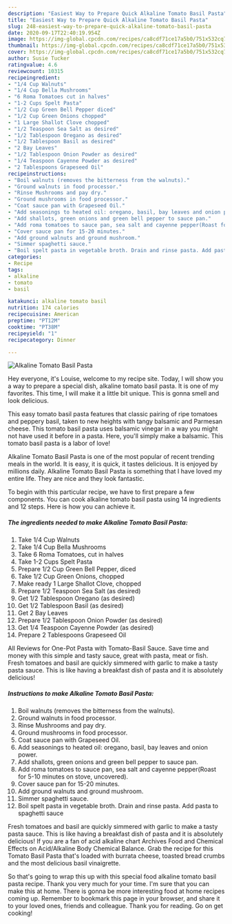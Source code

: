 ```yaml
---
description: "Easiest Way to Prepare Quick Alkaline Tomato Basil Pasta"
title: "Easiest Way to Prepare Quick Alkaline Tomato Basil Pasta"
slug: 248-easiest-way-to-prepare-quick-alkaline-tomato-basil-pasta
date: 2020-09-17T22:40:19.954Z
image: https://img-global.cpcdn.com/recipes/ca8cdf71ce17a5b0/751x532cq70/alkaline-tomato-basil-pasta-recipe-main-photo.jpg
thumbnail: https://img-global.cpcdn.com/recipes/ca8cdf71ce17a5b0/751x532cq70/alkaline-tomato-basil-pasta-recipe-main-photo.jpg
cover: https://img-global.cpcdn.com/recipes/ca8cdf71ce17a5b0/751x532cq70/alkaline-tomato-basil-pasta-recipe-main-photo.jpg
author: Susie Tucker
ratingvalue: 4.6
reviewcount: 10315
recipeingredient:
- "1/4 Cup Walnuts"
- "1/4 Cup Bella Mushrooms"
- "6 Roma Tomatoes cut in halves"
- "1-2 Cups Spelt Pasta"
- "1/2 Cup Green Bell Pepper diced"
- "1/2 Cup Green Onions chopped"
- "1 Large Shallot Clove chopped"
- "1/2 Teaspoon Sea Salt as desired"
- "1/2 Tablespoon Oregano as desired"
- "1/2 Tablespoon Basil as desired"
- "2 Bay Leaves"
- "1/2 Tablespoon Onion Powder as desired"
- "1/4 Teaspoon Cayenne Powder as desired"
- "2 Tablespoons Grapeseed Oil"
recipeinstructions:
- "Boil walnuts (removes the bitterness from the walnuts)."
- "Ground walnuts in food processor."
- "Rinse Mushrooms and pay dry."
- "Ground mushrooms in food processor."
- "Coat sauce pan with Grapeseed Oil."
- "Add seasonings to heated oil: oregano, basil, bay leaves and onion power."
- "Add shallots, green onions and green bell pepper to sauce pan."
- "Add roma tomatoes to sauce pan, sea salt and cayenne pepper(Roast for 5-10 minutes on stove, uncovered)."
- "Cover sauce pan for 15-20 minutes."
- "Add ground walnuts and ground mushroom."
- "Simmer spaghetti sauce."
- "Boil spelt pasta in vegetable broth. Drain and rinse pasta. Add pasta to spaghetti sauce"
categories:
- Recipe
tags:
- alkaline
- tomato
- basil

katakunci: alkaline tomato basil 
nutrition: 174 calories
recipecuisine: American
preptime: "PT12M"
cooktime: "PT38M"
recipeyield: "1"
recipecategory: Dinner

---
```



![Alkaline Tomato Basil Pasta](https://img-global.cpcdn.com/recipes/ca8cdf71ce17a5b0/751x532cq70/alkaline-tomato-basil-pasta-recipe-main-photo.jpg)

Hey everyone, it's Louise, welcome to my recipe site. Today, I will show you a way to prepare a special dish, alkaline tomato basil pasta. It is one of my favorites. This time, I will make it a little bit unique. This is gonna smell and look delicious.

This easy tomato basil pasta features that classic pairing of ripe tomatoes and peppery basil, taken to new heights with tangy balsamic and Parmesan cheese. This tomato basil pasta uses balsamic vinegar in a way you might not have used it before in a pasta. Here, you&#39;ll simply make a balsamic. This tomato basil pasta is a labor of love!

Alkaline Tomato Basil Pasta is one of the most popular of recent trending meals in the world. It is easy, it is quick, it tastes delicious. It is enjoyed by millions daily. Alkaline Tomato Basil Pasta is something that I have loved my entire life. They are nice and they look fantastic.


To begin with this particular recipe, we have to first prepare a few components. You can cook alkaline tomato basil pasta using 14 ingredients and 12 steps. Here is how you can achieve it.

<!--inarticleads1-->

##### The ingredients needed to make Alkaline Tomato Basil Pasta:

1. Take 1/4 Cup Walnuts
1. Take 1/4 Cup Bella Mushrooms
1. Take 6 Roma Tomatoes, cut in halves
1. Take 1-2 Cups Spelt Pasta
1. Prepare 1/2 Cup Green Bell Pepper, diced
1. Take 1/2 Cup Green Onions, chopped
1. Make ready 1 Large Shallot Clove, chopped
1. Prepare 1/2 Teaspoon Sea Salt (as desired)
1. Get 1/2 Tablespoon Oregano (as desired)
1. Get 1/2 Tablespoon Basil (as desired)
1. Get 2 Bay Leaves
1. Prepare 1/2 Tablespoon Onion Powder (as desired)
1. Get 1/4 Teaspoon Cayenne Powder (as desired)
1. Prepare 2 Tablespoons Grapeseed Oil


All Reviews for One-Pot Pasta with Tomato-Basil Sauce. Save time and money with this simple and tasty sauce, great with pasta, meat or fish. Fresh tomatoes and basil are quickly simmered with garlic to make a tasty pasta sauce. This is like having a breakfast dish of pasta and it is absolutely delicious! 

<!--inarticleads2-->

##### Instructions to make Alkaline Tomato Basil Pasta:

1. Boil walnuts (removes the bitterness from the walnuts).
1. Ground walnuts in food processor.
1. Rinse Mushrooms and pay dry.
1. Ground mushrooms in food processor.
1. Coat sauce pan with Grapeseed Oil.
1. Add seasonings to heated oil: oregano, basil, bay leaves and onion power.
1. Add shallots, green onions and green bell pepper to sauce pan.
1. Add roma tomatoes to sauce pan, sea salt and cayenne pepper(Roast for 5-10 minutes on stove, uncovered).
1. Cover sauce pan for 15-20 minutes.
1. Add ground walnuts and ground mushroom.
1. Simmer spaghetti sauce.
1. Boil spelt pasta in vegetable broth. Drain and rinse pasta. Add pasta to spaghetti sauce


Fresh tomatoes and basil are quickly simmered with garlic to make a tasty pasta sauce. This is like having a breakfast dish of pasta and it is absolutely delicious! If you are a fan of acid alkaline chart Archives Food and Chemical Effects on Acid/Alkaline Body Chemical Balance. Grab the recipe for this Tomato Basil Pasta that&#39;s loaded with burrata cheese, toasted bread crumbs and the most delicious basil vinaigrette. 

So that's going to wrap this up with this special food alkaline tomato basil pasta recipe. Thank you very much for your time. I'm sure that you can make this at home. There is gonna be more interesting food at home recipes coming up. Remember to bookmark this page in your browser, and share it to your loved ones, friends and colleague. Thank you for reading. Go on get cooking!
